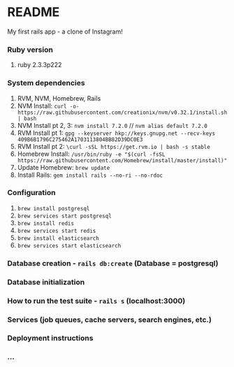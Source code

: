 # README

My first rails app - a clone of Instagram!

### Ruby version
1. ruby 2.3.3p222

### System dependencies
1. RVM, NVM, Homebrew, Rails
2. NVM Install: `curl -o- https://raw.githubusercontent.com/creationix/nvm/v0.32.1/install.sh | bash`
3. NVM Install pt 2, 3: `nvm install 7.2.0` // `nvm alias default 7.2.0`
4. RVM Install pt 1: `gpg --keyserver hkp://keys.gnupg.net --recv-keys 409B6B1796C275462A1703113804BB82D39DC0E3`
5. RVM Install pt 2: `\curl -sSL https://get.rvm.io | bash -s stable`
6. Homebrew Install: `/usr/bin/ruby -e "$(curl -fsSL https://raw.githubusercontent.com/Homebrew/install/master/install)"`
7. Update Homebrew: `brew update`
8. Install Rails: `gem install rails --no-ri --no-rdoc`


### Configuration
1. `brew install postgresql`
2. `brew services start postgresql`
3. `brew install redis`
4. `brew services start redis`
5. `brew install elasticsearch`
6. `brew services start elasticsearch`

### Database creation - `rails db:create` (Database = postgresql)

### Database initialization

### How to run the test suite - `rails s` (localhost:3000)

### Services (job queues, cache servers, search engines, etc.)

### Deployment instructions

### ...
